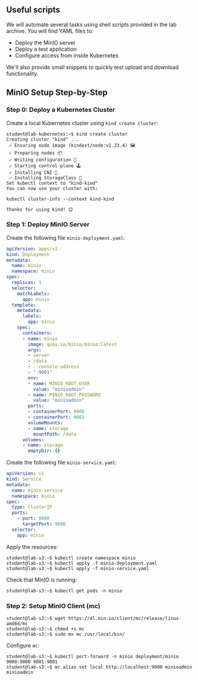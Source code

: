 ## Useful scripts

We will automate several tasks using shell scripts provided in the lab archive. You will find YAML files to:
- Deploy the MinIO server
- Deploy a test application
- Configure access from inside Kubernetes

We'll also provide small snippets to quickly test upload and download functionality.

## MinIO Setup Step-by-Step

### Step 0: Deploy a Kubernetes Cluster

Create a local Kubernetes cluster using `kind create cluster`:

```shell-session
student@lab-kubernetes:~$ kind create cluster
Creating cluster "kind" ...
 ✓ Ensuring node image (kindest/node:v1.23.4) 🖼
 ✓ Preparing nodes 📦
 ✓ Writing configuration 📜
 ✓ Starting control-plane 🕹️
 ✓ Installing CNI 🔌
 ✓ Installing StorageClass 💾
Set kubectl context to "kind-kind"
You can now use your cluster with:

kubectl cluster-info --context kind-kind

Thanks for using kind! 😊
```

### Step 1: Deploy MinIO Server

Create the following file `minio-deployment.yaml`:

```yaml
apiVersion: apps/v1
kind: Deployment
metadata:
  name: minio
  namespace: minio
spec:
  replicas: 1
  selector:
    matchLabels:
      app: minio
  template:
    metadata:
      labels:
        app: minio
    spec:
      containers:
      - name: minio
        image: quay.io/minio/minio:latest
        args:
        - server
        - /data
        - --console-address
        - ":9001"
        env:
        - name: MINIO_ROOT_USER
          value: "minioadmin"
        - name: MINIO_ROOT_PASSWORD
          value: "minioadmin"
        ports:
        - containerPort: 9000
        - containerPort: 9001
        volumeMounts:
        - name: storage
          mountPath: /data
      volumes:
      - name: storage
        emptyDir: {}
```

Create the following file `minio-service.yaml`:

```yaml
apiVersion: v1
kind: Service
metadata:
  name: minio-service
  namespace: minio
spec:
  type: ClusterIP
  ports:
    - port: 9000
      targetPort: 9000
  selector:
    app: minio
```

Apply the resources:

```shell-session
student@lab-s3:~$ kubectl create namespace minio
student@lab-s3:~$ kubectl apply -f minio-deployment.yaml
student@lab-s3:~$ kubectl apply -f minio-service.yaml
```

Check that MinIO is running:

```shell-session
student@lab-s3:~$ kubectl get pods -n minio
```

### Step 2: Setup MinIO Client (mc)

```shell-session
student@lab-s3:~$ wget https://dl.min.io/client/mc/release/linux-amd64/mc
student@lab-s3:~$ chmod +x mc
student@lab-s3:~$ sudo mv mc /usr/local/bin/
```

Configure `mc`:

```shell-session
student@lab-s3:~$ kubectl port-forward -n minio deployment/minio 9000:9000 9001:9001
student@lab-s3:~$ mc alias set local http://localhost:9000 minioadmin minioadmin
```
